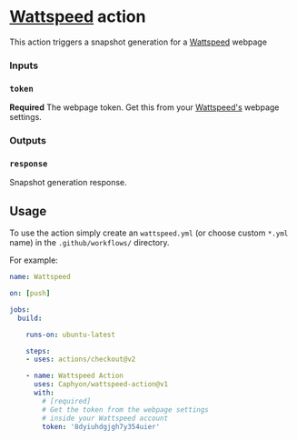 # [Wattspeed](https://www.wattspeed.com) action




This action triggers a snapshot generation for a [Wattspeed](https://www.wattspeed.com) webpage

### Inputs

### `token`

**Required** The webpage token. Get this from your [Wattspeed's](https://www.wattspeed.com) webpage settings.

### Outputs

### `response`

Snapshot generation response.

## Usage




To use the action simply create an `wattspeed.yml` (or choose custom `*.yml` name) in the `.github/workflows/` directory.

For example:

```yaml
name: Wattspeed

on: [push]

jobs:
  build:

    runs-on: ubuntu-latest

    steps:
    - uses: actions/checkout@v2

    - name: Wattspeed Action
      uses: Caphyon/wattspeed-action@v1
      with:
        # [required]
        # Get the token from the webpage settings
        # inside your Wattspeed account
        token: '8dyiuhdgjgh7y354uier'
        
```
